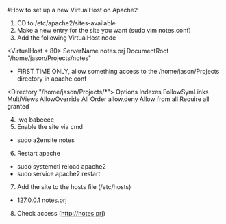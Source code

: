 #How to set up a new VirtualHost on Apache2

1. CD to /etc/apache2/sites-available
2. Make a new entry for the site you want (sudo vim notes.conf)
3. Add the following VirtualHost node

<VirtualHost *:80>
    ServerName notes.prj
    DocumentRoot "/home/jason/Projects/notes"
</VirtualHost>

* FIRST TIME ONLY, allow something access to the /home/jason/Projects directory in apache.conf

<Directory "/home/jason/Projects/*">
    Options Indexes FollowSymLinks MultiViews
    AllowOverride All
    Order allow,deny
    Allow from all
    Require all granted
</Directory>

4. :wq babeeee
5. Enable the site via cmd
* sudo a2ensite notes
6. Restart apache
* sudo systemctl reload apache2
* sudo service apache2 restart
7. Add the site to the hosts file (/etc/hosts)
* 127.0.0.1 notes.prj
8. Check access (http://notes.prj)
